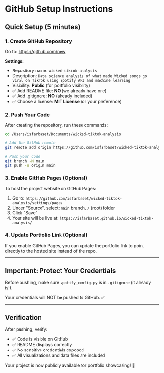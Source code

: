 # GitHub Setup Instructions

## Quick Setup (5 minutes)

### 1. Create GitHub Repository

Go to: https://github.com/new

**Settings:**
- Repository name: `wicked-tiktok-analysis`
- Description: `Data science analysis of what made Wicked songs go viral on TikTok using Spotify API and machine learning`
- Visibility: **Public** (for portfolio visibility)
- ✅ Add README file: **NO** (we already have one)
- ✅ Add .gitignore: **NO** (already included)
- ✅ Choose a license: **MIT License** (or your preference)

### 2. Push Your Code

After creating the repository, run these commands:

```bash
cd /Users/isfarbaset/Documents/wicked-tiktok-analysis

# Add the GitHub remote
git remote add origin https://github.com/isfarbaset/wicked-tiktok-analysis.git

# Push your code
git branch -M main
git push -u origin main
```

### 3. Enable GitHub Pages (Optional)

To host the project website on GitHub Pages:

1. Go to: `https://github.com/isfarbaset/wicked-tiktok-analysis/settings/pages`
2. Under "Source", select: `main` branch, `/` (root) folder
3. Click "Save"
4. Your site will be live at: `https://isfarbaset.github.io/wicked-tiktok-analysis/`

### 4. Update Portfolio Link (Optional)

If you enable GitHub Pages, you can update the portfolio link to point directly to the hosted site instead of the repo.

---

## Important: Protect Your Credentials

Before pushing, make sure `spotify_config.py` is in `.gitignore` (it already is!).

Your credentials will NOT be pushed to GitHub. ✅

---

## Verification

After pushing, verify:
- ✅ Code is visible on GitHub
- ✅ README displays correctly
- ✅ No sensitive credentials exposed
- ✅ All visualizations and data files are included

Your project is now publicly available for portfolio showcasing! 🎉

